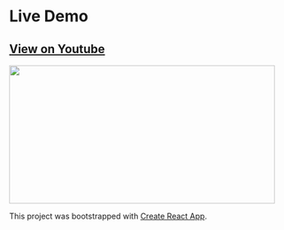 
# Live Demo

## <a href="https://www.youtube.com/watch?v=5TLihuk6wqQ">View on Youtube</a>

<img src="https://media.giphy.com/media/2xPSQl4hf3GO9Gj82K/giphy.gif" width="480" height="250" />

This project was bootstrapped with [Create React App](https://github.com/facebookincubator/create-react-app).
